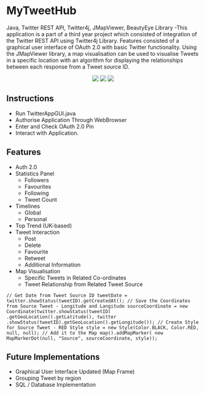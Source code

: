 # MyTweetHub
Java, Twitter REST API, Twitter4j, JMapViewer, BeautyEye Library -This application is a part of a third year project which consisted of integration of the Twitter REST API using Twitter4j Library. Features consisted of a graphical user interface of OAuth 2.0 with basic Twitter functionality. Using the JMapViewer library, a map visualisation can be used to visualise Tweets in a specific location with an algorithm for displaying the relationships between each response from a Tweet source ID.
<p align="center">
<img src="http://i.imgur.com/6aRY6N9.png" /img>
<img src="http://i.imgur.com/mtMLEgb.png" /img>
<img src="http://i.imgur.com/vRGEwzM.png" /img>
</p>

Instructions
------------------------------------
- Run TwitterAppGUI.java
- Authorise Application Through WebBrowser
- Enter and Check OAuth 2.0 Pin
- Interact with Application.

Features
------------------------------------
- Auth 2.0
- Statistics Panel
  - Followers
  - Favourites
  - Following
  - Tweet Count
- Timelines
  - Global
  - Personal
- Top Trend (UK-based)
- Tweet Interaction
  - Post
  - Delete
  - Favourite
  - Retweet
  - Additional Information
- Map Visualisation
  - Specific Tweets in Related Co-ordinates
  - Tweet Relationship from Related Tweet Source

`// Get Date from Tweet Source ID
		tweetDate = twitter.showStatus(tweetID).getCreatedAt();
// Save the Coordinates from Source Tweet - Longitude and Langitude
		sourceCoordinate = new Coordinate(twitter.showStatus(tweetID)
		.getGeoLocation().getLatitude(), twitter
		.showStatus(tweetID).getGeoLocation().getLongitude());
// Create Style for Source Tweet - RED
			Style style = new Style(Color.BLACK, Color.RED, null, null);
// Add it to the Map
			map().addMapMarker(
					new MapMarkerDot(null, "Source", sourceCoordinate, style));`

Future Implementations
------------------------------------
- Graphical User Interface Updated (Map Frame)
- Grouping Tweet by region
- SQL / Database Implementation

